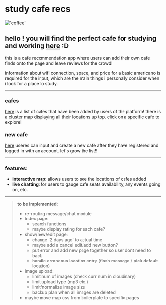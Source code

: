# study cafe recs

!['coffee'](https://images.unsplash.com/photo-1506619216599-9d16d0903dfd?q=80&w=2069&auto=format&fit=crop&ixlib=rb-4.1.0&ixid=M3wxMjA3fDB8MHxwaG90by1wYWdlfHx8fGVufDB8fHx8fA%3D%3D)

## hello ! you will find the perfect cafe for studying and working [here](study-cafe-recs.onrender.com) :D

this is a cafe recommendation app where users can add their own cafe finds onto the page and leave reviews for the crowd! 

information about wifi connection, space, and price for a basic americano is required for the input, which are the main things i personally consider when i look for a place to study. 

------------------------------

### cafes 

[here](https://study-cafe-recs.onrender.com/cafes) is a list of cafes that have been added by users of the platform! there is a cluster map displaying all their locations up top. click on a specific cafe to explore!

### new cafe

[here](https://study-cafe-recs.onrender.com/cafes/new) useres can input and create a new cafe after they have registered and logged in with an account. let's grow the list!!

------------------------------

### features:
- **interactive map**: allows users to see the locations of cafes added
- **live chatting**: for users to gauge cafe seats availability, any events going on, etc.


-------------------------------

> **to be implemented**:
> - re-routing message/chat module
> - index page:
>   - search functions 
>   - maybe display rating for each cafe?
> - show/new/edit page:
>   - change '2 days ago' to actual time
>   - maybe add a cancel edit/add new button?
>   - put error and add new page together so user dont need to back
>   - handle erroneous location entry (flash message / pick default location)
> - image upload:
>   - limit num of images (check curr num  in cloudinary)
>   - limit upload type (mp3 etc.)
>   - limit/normalize image size
>   - backup plan when all images are deleted
> - maybe move map css from boilerplate to specific pages
